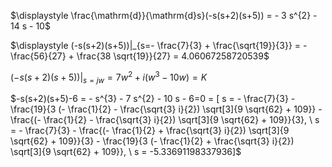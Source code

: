 $\displaystyle \frac{\mathrm{d}}{\mathrm{d}s}(-s(s+2)(s+5)) = - 3 s^{2} - 14 s - 10$

$\displaystyle (-s(s+2)(s+5))|_{s=- \frac{7}{3} + \frac{\sqrt{19}}{3}} = - \frac{56}{27} + \frac{38 \sqrt{19}}{27} = 4.06067258720539$

$(-s(s+2)(s+5))|_{s=jw} = 7 w^{2} + i (w^{3} - 10 w) = K$

$-s(s+2)(s+5)-6 = - s^{3} - 7 s^{2} - 10 s - 6=0 = [ s = - \frac{7}{3} - \frac{19}{3 (- \frac{1}{2} - \frac{\sqrt{3} i}{2}) \sqrt[3]{9 \sqrt{62} + 109}} - \frac{(- \frac{1}{2} - \frac{\sqrt{3} i}{2}) \sqrt[3]{9 \sqrt{62} + 109}}{3}, \  s = - \frac{7}{3} - \frac{(- \frac{1}{2} + \frac{\sqrt{3} i}{2}) \sqrt[3]{9 \sqrt{62} + 109}}{3} - \frac{19}{3 (- \frac{1}{2} + \frac{\sqrt{3} i}{2}) \sqrt[3]{9 \sqrt{62} + 109}}, \  s = -5.33691198337936]$


